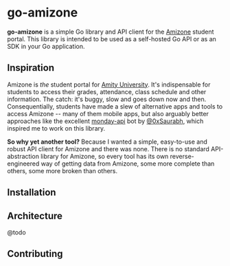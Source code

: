 # go-amizone
**go-amizone** is a simple Go library and API client for the [Amizone](https://s.amizone.net) student portal.
This library is intended to be used as a self-hosted Go API or as an SDK in your Go application.

## Inspiration
Amizone is _the_ student portal for [Amity University](https://www.amity.edu/). It's indispensable
for students to access their grades, attendance, class schedule and other information. The 
catch: it's buggy, slow and goes down now and then. Consequentially, students have made a slew
of alternative apps and tools to access Amizone -- many of them mobile apps, but also
arguably better approaches like the excellent [monday-api][monday-api] bot by [@0xSaurabh][0xSaurabh],
which inspired me to work on this library.

**So why yet another tool?** Because I wanted a simple, easy-to-use and robust API client for Amizone and there was none.
There is no standard API-abstraction library for Amizone, so every tool has its own reverse-engineered way
of getting data from Amizone, some more complete than others, some more broken than others.

## Installation

## Architecture
@todo

## Contributing


[monday-api]: https://github.com/0xSaurabh/monday-api
[0xSaurabh]: https://github.com/0xSaurabh/